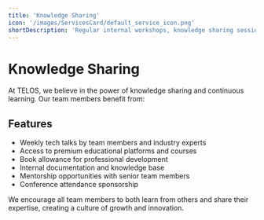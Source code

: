 ```yaml
---
title: 'Knowledge Sharing'
icon: '/images/ServicesCard/default_service_icon.png'
shortDescription: 'Regular internal workshops, knowledge sharing sessions, and access to learning resources for continuous professional development.'
---
```


# Knowledge Sharing

At TELOS, we believe in the power of knowledge sharing and continuous learning. Our team members benefit from:

## Features

- Weekly tech talks by team members and industry experts
- Access to premium educational platforms and courses
- Book allowance for professional development
- Internal documentation and knowledge base
- Mentorship opportunities with senior team members
- Conference attendance sponsorship

We encourage all team members to both learn from others and share their expertise, creating a culture of growth and innovation.
